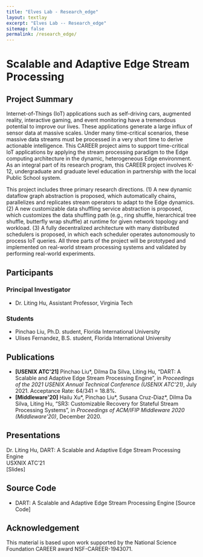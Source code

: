 ```yaml
---
title: "Elves Lab - Research_edge"
layout: textlay
excerpt: "Elves Lab -- Research_edge"
sitemap: false
permalink: /research_edge/
---
```


# Scalable and Adaptive Edge Stream Processing

## Project Summary

<p>Internet-of-Things (IoT) applications such as self-driving cars, augmented reality, interactive gaming, and event monitoring have a tremendous potential to improve our lives. These applications generate a large influx of sensor data at massive scales. Under many time-critical scenarios, these massive data streams must be processed in a very short time to derive actionable intelligence. This CAREER project aims to support time-critical IoT applications by applying the stream processing paradigm to the Edge computing architecture in the dynamic, heterogeneous Edge environment. As an integral part of its research program, this CAREER project involves K-12, undergraduate and graduate level education in partnership with the local Public School system.</p>

<p>This project includes three primary research directions. (1) A new dynamic dataflow graph abstraction is proposed, which automatically chains, parallelizes and replicates stream operators to adapt to the Edge dynamics. (2) A new customizable data shuffling service abstraction is proposed, which customizes the data shuffling path (e.g., ring shuffle, hierarchical tree shuffle, butterfly wrap shuffle) at runtime for given network topology and workload. (3) A fully decentralized architecture with many distributed schedulers is proposed, in which each scheduler operates autonomously to process IoT queries. All three parts of the project will be prototyped and implemented on real-world stream processing systems and validated by performing real-world experiments.</p>

## Participants

### Principal Investigator

- Dr. Liting Hu, Assistant Professor, Virginia Tech

### Students

- Pinchao Liu, Ph.D. student, Florida International University
- Ulises Fernandez, B.S. student, Florida International University

## Publications

- <b>[USENIX ATC'21]</b> Pinchao Liu*, Dilma Da Silva, Liting Hu, “DART: A Scalable and Adaptive Edge Stream Processing Engine”, in <em>Proceedings of the 2021 USENIX Annual Technical Conference (USENIX ATC'21)</em>, July 2021. Acceptance Rate: 64/341 = 18.8%.
- <b>[Middleware'20]</b> Hailu Xu*, Pinchao Liu*, Susana Cruz-Diaz*, Dilma Da Silva, Liting Hu, “SR3: Customizable Recovery for Stateful Stream Processing Systems”, in <em>Proceedings of ACM/IFIP Middleware 2020 (Middleware'20)</em>, December 2020.

## Presentations

Dr. Liting Hu, DART: A Scalable and Adaptive Edge Stream Processing Engine <br />
USXNIX ATC’21 <br />
[Slides]

## Source Code

- DART: A Scalable and Adaptive Edge Stream Processing Engine [Source Code]

## Acknowledgement

<p>This material is based upon work supported by the National Science Foundation CAREER award NSF-CAREER-1943071.</p>